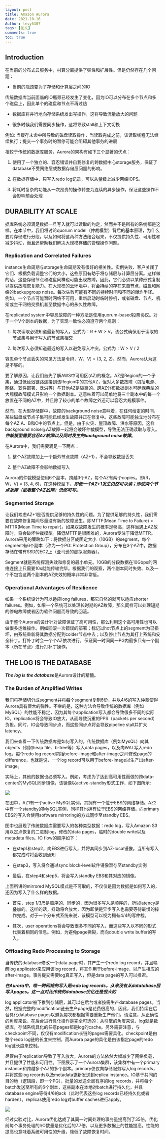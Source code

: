 ```yaml
---
layout: post
title: Amazon Aurora
date: 2021-10-16
Author: levy5307
tags: [论文]
comments: true
toc: true
---
```


## Introduction

在当前的分布式云服务中，村算分离提供了弹性和扩展性。但是仍然存在几个问题：

- 当前的瓶颈变为了存储和计算层之间的IO

传统数据库当前面临的IO瓶颈已经发生了变化，因为IO可以分布在多个节点和多个磁盘上，因此单个的磁盘和节点不再过热

- 数据库将并行地向存储系统发出写操作，这将导致流量放大的问题

- 很多时候我们需要同步操作，这将导致stall和上下文切换

例如: 当缓存未命中所导致的磁盘读取操作，当读取完成之前，该读取线程无法继续执行；提交一个事务时的暂停可能会阻碍其他事务的进展

相较于传统的数据库服务，Aurora的架构有如下三个显著的优点：

1. 使用了一个独立的、容忍错误并自我修复的跨数据中心storage服务，保证了database不受网络层或数据存储层问题的影响。

2. 在数据存储中，只写入redo log记录，可以从量级上减少网络IOPS。

3. 将耗时复杂的功能从一次昂贵的操作转变为连续的异步操作，保证这些操作不会影响前台处理

## DURABILITY AT SCALE

据库系统必须满足数据一旦写入就可以读取的约定，然而并不是所有的系统都是这样。在本节中，我们将讨论quorum model（仲裁模型）背后的基本原理，为什么要对存储进行分段，以及如何将这两种方法结合起来，不仅提供持久性、可用性和减少抖动，而且还帮助我们解决大规模存储的管理操作问题。

### Replication and Correlated Failures

instance生命周期与storage生命周期没有很好的相关性。实例失败、客户关闭了它们、根据负载调整它们的大小，这些原因有助于将存储层与计算层分离。这样做的话，这些存储节点和磁盘同样也可能出现故障。因此，它们必须以某种形式复制以提供故障恢复能力。在大规模的云环境中，将会持续的存在来自节点、磁盘和网络的backupgroup noise。每次失败可能有不同的持续时间和不同的爆炸半径。例如，一个节点可能暂时网络不可用，重新启动时临时停机，或者磁盘、节点、机架或主干网络交换机甚至数据中心的永久性故障。

在replicated system中容忍故障的一种方法是使用quorum-based投票协议。对于一个V个副本的数据，为了实现一致性必须遵守两个规则：

1. 每次读取必须知道最新的写入，公式为：R + W > V。该公式确保用于读取的节点集与用于写入的节点集相交

2. 每次写入必须知道最近的写入以避免写入冲突。公式为：W > V / 2

容忍单个节点丢失的常见方法是令(R，W，V) = (3, 2, 2)。然而，Aurora认为这是不够的。

要了解原因，让我们首先了解AWS中可用区(AZ)的概念。AZ是Region的一个子集，通过低延迟链路连接到该Region中的其他AZ，但对大多数故障（包括电源、网络、软件部署、泛洪等）与其他AZ是隔离的。跨AZ分布数据副本可确保典型的大规模故障模式只影响一个数据副本。这意味着可以简单地将三个副本中的每一个放置在不同的AZ中，并且除了较小的单个故障之外还可以容忍大规模事件。

然而，在大型存储群中，故障的background noise意味着，在任何给定的时间，某些磁盘或节点子集可能已经发生故障并正在修复中。这些故障可能独立地分布在每个AZ A、B和C中的节点上。但是，由于火灾、屋顶故障、洪水等原因，这样background noise与AZ故障一起将会破坏仲裁模型，导致无法正确读取与写入。***仲裁模型需要容忍AZ故障以及同时发生的background noise故障***。

在Aurora中，我们需要满足一下两点：

1. 整个AZ故障加上一个额外节点故障（AZ+1），不会导致数据丢失

2. 整个AZ故障不会影响数据写入

Aurora的仲裁模型使用6个副本，跨越3个AZ，每个AZ有两个copies。即(R，W，V) = (3, 4, 6)，在这种模型下，***即使一个AZ+1发生仍然可以读；即使两个节点故障（或者整个AZ故障）仍然可写。***

### Segmented Storage

让我们考虑AZ+1是否提供足够的持久性的问题。为了提供足够的持久性，我们需要在故障修复期间尽量没有新的故障发生。即MTTF(Mean Time to Failure) > MTTR(Mean Time to repair)。如果双故障发生的概率足够高，这样当遇上AZ故障时，将会破坏仲裁模型。降低MTTF是很困难的，Aurora专注于降低MTTR。Aurora采用的策略如下：将数据分区成固定大小（10GB）的segment，每个segment有6个副本（称为一个PG: Protection Group），分布在3个AZ中。数据存储在带有SSD的EC2上（亚马逊的虚拟服务器）。

Segment就是系统探测失效和修复的最小单元。10GB的分段数据在10Gbps的网络连接上只需要10s就能传输完毕。根据我们的观察，两个副本同时失效、以及一个不包含这两个副本的AZ失效的概率非常非常低。

### Operational Advantages of Resilience

如果一个系统设计为可以适应long failures，那它自然的就可以适应shorter failures。例如，如果一个系统可以处理长时期的AZ故障，那么同样可以处理短期的停电故障或者因为软件问题而导致的回滚。

由于整个Aurora的设计针对故障保证了高可用性，那么利用这个高可用性也可以做很多运维操作。例如回滚一次错误的部署；标记过hot节点上的segment为已损坏，由系统重新将其数据分配到colder节点中去；以及停止节点为其打上系统和安全补丁。打补丁时会一个个AZ依次进行，保证同一时间同一PG内最多只有一个副本（所在节点）进行打补丁操作。

## THE LOG IS THE DATABASE

***The log is the database***是Aurora设计的精髓。

### The Burden of Amplified Writes

我们将存储切分成segment并将每个segment复制6份，并以4/6的写入仲裁使得Aurora具有很大的弹性。不幸的是，这种方法会导致传统的数据库（例如MySQL）的性能不稳定，因为其每个application写入都会导致很多不同的实际IO。replication将会导致IO放大，从而导致沉重的PPS（packets per second）负担。同时，IO会导致同步点，而这些同步点将会导致pipeline stall并扩大latency。

我们来查看一下传统数据库是如何写入的。传统数据库（例如MysQL）向其objects（例如heap file、b-tree等）写入data pages，以及向WAL写入redo log。每个redo log record包括before-image和after-image之间修改page的difference，也就是说，一个log record可以用于before-image以生产出after-image。

实际上，其他的数据也必须写入。例如，考虑为了达到高可用性而做的跨data-center的MySQL同步镜像，该镜像以active-standby形式工作，如下图所示:

![](../images/mysql-mirror.jpg)

在图中，AZ1有一个active MySQL实例，其拥有一个位于EBS的网络存储。AZ2中有一个standby的MySQL实例，同样其也拥有位于EBS的网络存储。向primary EBS的写入会使用software mirroring的方式同步至standby EBS。

图中也展现了传统数据库需要写入的各种类型数据：redo log，写入Amazon S3用以定点恢复的二进制log，修改的data pages，临时的double write以及metadata files。IO flow的顺序如下：

- 在step1和step2，向EBS进行写入，并将其同步到AZ-local镜像。当所有写入都完成时将会收到通知

- 在step3，写入将会通过sync block-level软件镜像暂存至standby实例

- 最后，在step4和step5，将会写入standby EBS和其对应的镜像。

上面所讲的mirrored MySQL模式是不可取的，不仅仅是因为数据是如何写入的，还因为写入了什么样的数据。

- 首先，step 1/3/5是顺序的、同步的，因为很多写入是顺序的，所以latency是叠加的。这样的话，抖动将会放大，因为即使是异步写入也需要等待最慢的操作完成。对于一个分布式系统来说，该模型可以视为拥有4/4的写仲裁。

- 其次，user operations将会导致很多不同的写入，而这些写入以不同的形式代表着相同的信息。例如，为避免page撕裂，而向double write buffer的写入。

### Offloading Redo Processing to Storage

当传统的database修改一个data page时，其产生一个redo log record，并且唤醒log applicator来应用该log record，将其作用于before-image，以产生相应的after-image。事务提交需要log真正写入，但是data page的写入可以推迟。

***在Aurora中，唯一跨网络的写入是redo log records。从来没有从datatabase层写入pages。这一点对比传统的database优化还是很大的***

log applicator被下推到存储层，其可以在后台或者按需生产database pages。当然，根据完整的modification链去生产page是花费很高的，因此，我们持续在后台具化database pages以避免每次都根据需要重新生产他们。请注意，从正确性的角度来说，在后台进行具化操作是完全可选的：从引擎的角度来说，log就是数据库，存储系统具化的任意pages都是log的cache。另外需要注意，与checkpoint不同，仅仅有modification长链的pages需要具化。checkpoint是由整个redo log链的长度来控制，而Aurora page的具化是由该指定page的redo log链长度来控制。

尽管由于replication导致了写入放大，Aurora的方法依然大幅减少了网络负载，并且提供了性能和可用性。下图展示了一个Aurora集群，该集群中有一个primary instance和跨越多个AZ的多个副本。primary仅仅向存储服务写入log records，并将这些log records以及metadata更新发送到replica instance。IO基于共同的目的地（逻辑段，即一个PG），批量的发送全局有序的log records，并将每个batch发送至所有的6个副本，这些副本在本地对batch进行持久化，并且database engine等待4/6的ack（此时代表这些log records已经持久化或者harden）。replicas使用redo log对buffer caches进行apply。

![](../images/aurora-network-io.jpg)

经过实验对比，Aurora优化达成了其同一时间处理的事务量提高到了35倍，优化前每个事务处理的I/O数量是优化后的7.7倍，以及更多数据上的性能提高。性能的提高也意味着系统可用性的升级，降低了故障恢复时间。


